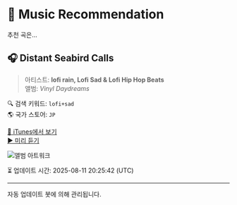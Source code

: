 
# 🎵 Music Recommendation

추천 곡은...

## 🎧 Distant Seabird Calls  
> 아티스트: **lofi rain, Lofi Sad & Lofi Hip Hop Beats**  
> 앨범: _Vinyl Daydreams_  

🔍 검색 키워드: `lofi+sad`  
🌎 국가 스토어: `JP`

[🔗 iTunes에서 보기](https://music.apple.com/jp/album/distant-seabird-calls/1795332215?i=1795332413&uo=4)  
[▶️ 미리 듣기](https://audio-ssl.itunes.apple.com/itunes-assets/AudioPreview221/v4/27/88/d7/2788d7de-2240-a791-676a-339353b41dd5/mzaf_16239072251786559159.plus.aac.p.m4a)

![앨범 아트워크](https://is1-ssl.mzstatic.com/image/thumb/Music221/v4/4a/52/bf/4a52bfb5-92db-84c5-e230-5886f365f690/cover_10333082.jpg/100x100bb.jpg)

⏳ 업데이트 시간: 2025-08-11 20:25:42 (UTC)

---
자동 업데이트 봇에 의해 관리됩니다.
